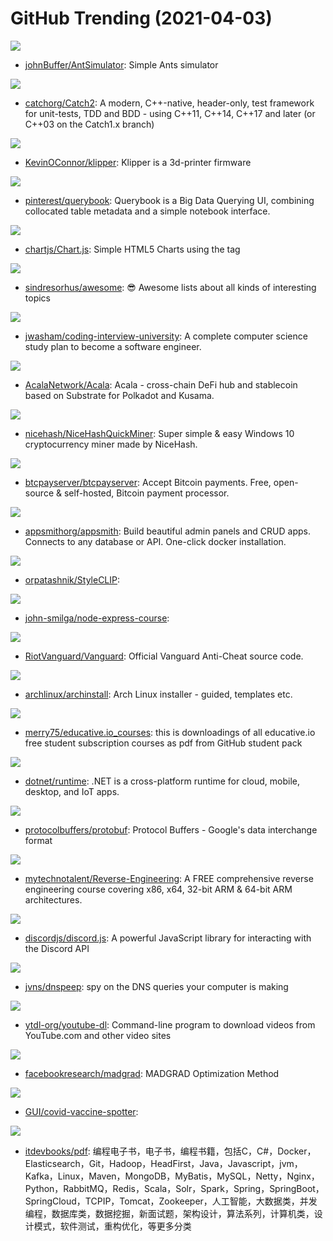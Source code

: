 # GitHub Trending (2021-04-03)

![](https://img.shields.io/badge/C%2B%2B-New%20202-green?style=flat-square&logo=appveyor)
- [johnBuffer/AntSimulator](https://github.com/johnBuffer/AntSimulator): Simple Ants simulator

![](https://img.shields.io/badge/C%2B%2B-New%2093-green?style=flat-square&logo=appveyor)
- [catchorg/Catch2](https://github.com/catchorg/Catch2): A modern, C++-native, header-only, test framework for unit-tests, TDD and BDD - using C++11, C++14, C++17 and later (or C++03 on the Catch1.x branch)

![](https://img.shields.io/badge/C%2B%2B-New%206-green?style=flat-square&logo=appveyor)
- [KevinOConnor/klipper](https://github.com/KevinOConnor/klipper): Klipper is a 3d-printer firmware

![](https://img.shields.io/badge/TypeScript-New%20127-green?style=flat-square&logo=appveyor)
- [pinterest/querybook](https://github.com/pinterest/querybook): Querybook is a Big Data Querying UI, combining collocated table metadata and a simple notebook interface.

![](https://img.shields.io/badge/JavaScript-New%2017-green?style=flat-square&logo=appveyor)
- [chartjs/Chart.js](https://github.com/chartjs/Chart.js): Simple HTML5 Charts using the <canvas> tag

![](https://img.shields.io/badge/none-New%2092-green?style=flat-square&logo=appveyor)
- [sindresorhus/awesome](https://github.com/sindresorhus/awesome): 😎 Awesome lists about all kinds of interesting topics

![](https://img.shields.io/badge/none-New%20455-green?style=flat-square&logo=appveyor)
- [jwasham/coding-interview-university](https://github.com/jwasham/coding-interview-university): A complete computer science study plan to become a software engineer.

![](https://img.shields.io/badge/Rust-New%203-green?style=flat-square&logo=appveyor)
- [AcalaNetwork/Acala](https://github.com/AcalaNetwork/Acala): Acala - cross-chain DeFi hub and stablecoin based on Substrate for Polkadot and Kusama.

![](https://img.shields.io/badge/HTML-New%2058-green?style=flat-square&logo=appveyor)
- [nicehash/NiceHashQuickMiner](https://github.com/nicehash/NiceHashQuickMiner): Super simple & easy Windows 10 cryptocurrency miner made by NiceHash.

![](https://img.shields.io/badge/C%23-New%20184-green?style=flat-square&logo=appveyor)
- [btcpayserver/btcpayserver](https://github.com/btcpayserver/btcpayserver): Accept Bitcoin payments. Free, open-source & self-hosted, Bitcoin payment processor.

![](https://img.shields.io/badge/TypeScript-New%20104-green?style=flat-square&logo=appveyor)
- [appsmithorg/appsmith](https://github.com/appsmithorg/appsmith): Build beautiful admin panels and CRUD apps. Connects to any database or API. One-click docker installation.

![](https://img.shields.io/badge/Jupyter%20Notebook-New%2095-green?style=flat-square&logo=appveyor)
- [orpatashnik/StyleCLIP](https://github.com/orpatashnik/StyleCLIP): 

![](https://img.shields.io/badge/JavaScript-New%2014-green?style=flat-square&logo=appveyor)
- [john-smilga/node-express-course](https://github.com/john-smilga/node-express-course): 

![](https://img.shields.io/badge/C-New%2056-green?style=flat-square&logo=appveyor)
- [RiotVanguard/Vanguard](https://github.com/RiotVanguard/Vanguard): Official Vanguard Anti-Cheat source code.

![](https://img.shields.io/badge/Python-New%20133-green?style=flat-square&logo=appveyor)
- [archlinux/archinstall](https://github.com/archlinux/archinstall): Arch Linux installer - guided, templates etc.

![](https://img.shields.io/badge/none-New%2085-green?style=flat-square&logo=appveyor)
- [merry75/educative.io_courses](https://github.com/merry75/educative.io_courses): this is downloadings of all educative.io free student subscription courses as pdf from GitHub student pack

![](https://img.shields.io/badge/C%23-New%2013-green?style=flat-square&logo=appveyor)
- [dotnet/runtime](https://github.com/dotnet/runtime): .NET is a cross-platform runtime for cloud, mobile, desktop, and IoT apps.

![](https://img.shields.io/badge/C%2B%2B-New%2068-green?style=flat-square&logo=appveyor)
- [protocolbuffers/protobuf](https://github.com/protocolbuffers/protobuf): Protocol Buffers - Google's data interchange format

![](https://img.shields.io/badge/C-New%20189-green?style=flat-square&logo=appveyor)
- [mytechnotalent/Reverse-Engineering](https://github.com/mytechnotalent/Reverse-Engineering): A FREE comprehensive reverse engineering course covering x86, x64, 32-bit ARM & 64-bit ARM architectures.

![](https://img.shields.io/badge/JavaScript-New%2023-green?style=flat-square&logo=appveyor)
- [discordjs/discord.js](https://github.com/discordjs/discord.js): A powerful JavaScript library for interacting with the Discord API

![](https://img.shields.io/badge/Rust-New%2080-green?style=flat-square&logo=appveyor)
- [jvns/dnspeep](https://github.com/jvns/dnspeep): spy on the DNS queries your computer is making

![](https://img.shields.io/badge/Python-New%2078-green?style=flat-square&logo=appveyor)
- [ytdl-org/youtube-dl](https://github.com/ytdl-org/youtube-dl): Command-line program to download videos from YouTube.com and other video sites

![](https://img.shields.io/badge/Python-New%20105-green?style=flat-square&logo=appveyor)
- [facebookresearch/madgrad](https://github.com/facebookresearch/madgrad): MADGRAD Optimization Method

![](https://img.shields.io/badge/JavaScript-New%2024-green?style=flat-square&logo=appveyor)
- [GUI/covid-vaccine-spotter](https://github.com/GUI/covid-vaccine-spotter): 

![](https://img.shields.io/badge/none-New%20279-green?style=flat-square&logo=appveyor)
- [itdevbooks/pdf](https://github.com/itdevbooks/pdf): 编程电子书，电子书，编程书籍，包括C，C#，Docker，Elasticsearch，Git，Hadoop，HeadFirst，Java，Javascript，jvm，Kafka，Linux，Maven，MongoDB，MyBatis，MySQL，Netty，Nginx，Python，RabbitMQ，Redis，Scala，Solr，Spark，Spring，SpringBoot，SpringCloud，TCPIP，Tomcat，Zookeeper，人工智能，大数据类，并发编程，数据库类，数据挖掘，新面试题，架构设计，算法系列，计算机类，设计模式，软件测试，重构优化，等更多分类


